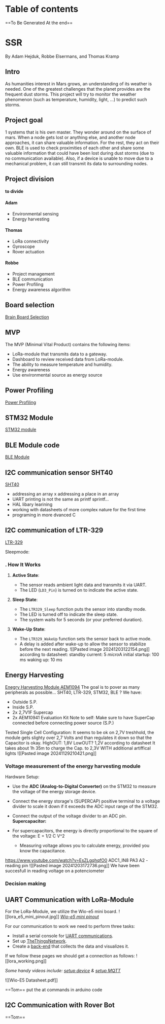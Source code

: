 # Table of contents
==To Be Generated At the end==

# SSR
By Adam Hejduk, Robbe Elsermans, and Thomas Kramp
## Intro
As humanities interest in Mars grows, an understanding of its weather is needed. One of the greatest challenges that the planet provides are the frequent dust storms.
This project will try to monitor the weather phenomenon (such as temperature, humidity, light, ...) to predict such storms.
## Project goal
1 systems that is his own master. They wonder around on the surface of mars. When a node gets lost or anything else, and another node approaches, it can share valuable information. For the rest, they act on their own.
BLE is used to check proximities of each other and share some valuable information that could have been lost during dust storms (due to no communication available). Also, if a device is unable to move due to a mechanical problem, it can still transmit its data to surrounding nodes.
## Project division
#### to divide

#### Adam
- Environmental sensing
- Energy harvesting
#### Thomas
- LoRa connectivity
- Gyroscope
- Rover actuation
#### Robbe
- Project management
- BLE communication
- Power Profiling
- Energy awareness algorithm
## Board selection
[Brain Board Selection](Pages/Investigation/Brain_Board_Selection.md)


## MVP
The MVP (Minimal Vital Product) contains the following items:
- LoRa-module that transmits data to a gateway.
- Dashboard to review received data from LoRa-module.
- The ability to measure temperature and humidity.
- Energy awareness
- Use environmental source as energy source
## Power Profiling
[Power Profiling](Pages/Power_Profiling/Power_Profiling.md)
## STM32 Module
[STM32 module](Pages/Brain_module/STM32L412KB.md)
## BLE Module code
[BLE Module](Pages/BLE_Module/nRF52_SEEED_XIAO.md)
## I2C communication sensor SHT40
[SHT40](Pages/Sensor/SHT40.md)
- addressing an array x addressing a place in an array 
- UART printing is not the same as printf sprintf...
- HAL libary learining
- working with datasheets of more complex nature for the first time 
- programing in more dvanced C


## I2C communication of LTR-329
[LTR-329](Pages/Sensor/LTR-329.md)


Sleepmode: 
### . **How It Works**

1. **Active State**:
    
    - The sensor reads ambient light data and transmits it via UART.
    - The LED (`LD3_Pin`) is turned on to indicate the active state.
2. **Sleep State**:
    
    - The `LTR329_Sleep` function puts the sensor into standby mode.
    - The LED is turned off to indicate the sleep state.
    - The system waits for 5 seconds (or your preferred duration).
3. **Wake-Up State**:
    
    - The `LTR329_WakeUp` function sets the sensor back to active mode.
    - A delay is added after wake-up to allow the sensor to stabilize before the next reading.
![[Pasted image 20241203122154.png]] 
according to datasheet: 
standby current: 5 $micro$A
initial startup: 100 ms
waking up: 10 ms 
## Energy Harvesting
[Enegry Harvesting Module AEM1094](AEM10941.md)
The goal is to pover as many peripherals as possible... SHT40, LTR-329, STM32, BLE ?
We have:
- Outside S.P.
- Inside S.P.
- 2x 2,7V1F Supercap
- 2x AEM10941 Evaluation Kit 
Note to self: Make sure to have SuperCap connected before connecting power source (S.P.)

Tested Single Cell Configuration: It seems to be ok on 2,7V treshhold, the module gets slighty over 2,7 Volts and than regulates it down so that the Capacitor is okay. 
HighOUT: 1,8V
LowOUT? 1,2V
according to datasheet
It takes about 1h 35m to charge the Cap. to 2,3V WITH additional artiffical lights
![[Pasted image 20241129210421.png]]

### Voltage measurement of the energy harvesting module
Hardware Setup: 
- Use the **ADC (Analog-to-Digital Converter)** on the STM32 to measure the voltage of the energy storage device.
- Connect the energy storage's (SUPERCAP) positive terminal to a voltage divider to scale it down if it exceeds the ADC input range of the STM32.
- Connect the output of the voltage divider to an ADC pin.
**Supercapacitor:**

- For supercapacitors, the energy is directly proportional to the square of the voltage:
 E = 1/2 C V^2
    - Measuring voltage allows you to calculate energy, provided you know the capacitance.

https://www.youtube.com/watch?v=EsZLgqhqfO0
ADC1_IN8 PA3 A2 - reading pin 
![[Pasted image 20241203172736.png]]
We have been succesfull in reading voltage on a potenciometer 
### Decision making
## UART Communication with LoRa-Module
For the LoRa-Module, we utilize the Wio-e5 mini board.
![[lora_e5_mini_pinout.jpg]]
*[Wio-e5 mini pinout](https://wiki.seeedstudio.com/LoRa_E5_mini/)*

For our communication to work we need to perform three tasks:
- Install a serial console for [UART communications](SSR_Portfolio/Pages/LoRa/UART%20Communications).
- Set up [TheThingsNetwork](SSR_Portfolio/Pages/LoRa/TheThingsNetwork).
- Create a [back-end](SSR_Portfolio/Pages/LoRa/Back-End) that collects the data and visualizes it.

If we follow these pages we should get a connection as follows:
![[lora_working.png]]

*Some handy videos include: [setup device](https://www.youtube.com/watch?v=L_acKpwNvnc&list=WL&index=11&t=600s) & [setup MQTT](https://www.youtube.com/watch?v=9H6GFXatOCY&list=WL&index=12&t=128s)*

![[Wio-E5 Datasheet.pdf]]

==Tom==
put the at commands in arduino code

## I2C Communication with Rover Bot
==Tom==

